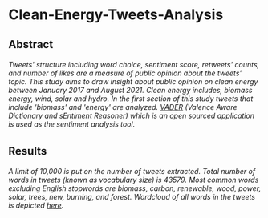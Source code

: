 # Clean-Energy-Tweets-Analysis
## Abstract

###### Tweets' structure including word choice, sentiment score, retweets' counts, and number of likes are a measure of public opinion about the tweets' topic. This study aims to draw insight about public opinion on clean energy between January 2017 and August 2021. Clean energy includes, biomass energy, wind, solar and hydro. In the first section of this study tweets that include 'biomass' and 'energy' are analyzed. [VADER](https://github.com/cjhutto/vaderSentiment) (Valence Aware Dictionary and sEntiment Reasoner) which is an open sourced application is used as the sentiment analysis tool.

## Results
###### A limit of 10,000 is put on the number of tweets extracted. Total number of words in tweets (known as vocabulary size) is 43579. Most common words excluding English stopwords are _biomass_, _carbon_, _renewable_, _wood_, _power_, _solar_, _trees_, _new_, _burning_, and _forest_. Wordcloud of all words in the tweets is depicted [here](https://github.com/Ladan-n/Clean-Energy-Tweets-Analysis/blob/main/all_words_cloud.png).
